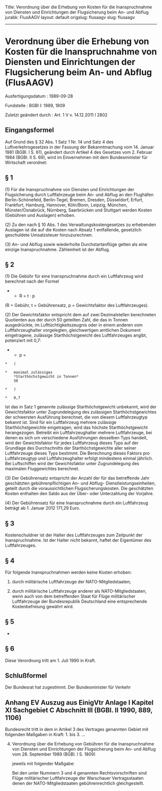 Title: Verordnung über die Erhebung von Kosten für die Inanspruchnahme von Diensten
  und Einrichtungen der Flugsicherung beim An- und Abflug
jurabk: FlusAAGV
layout: default
origslug: flusaagv
slug: flusaagv

---

# Verordnung über die Erhebung von Kosten für die Inanspruchnahme von Diensten und Einrichtungen der Flugsicherung beim An- und Abflug (FlusAAGV)

Ausfertigungsdatum
:   1989-09-28

Fundstelle
:   BGBl I: 1989, 1809

Zuletzt geändert durch
:   Art. 1 V v. 14.12.2011 I 2802


## Eingangsformel

Auf Grund des § 32 Abs. 1 Satz 1 Nr. 14 und Satz 4 des
Luftverkehrsgesetzes in der Fassung der Bekanntmachung vom 14. Januar
1981 (BGBl. I S. 61), geändert durch Artikel 4 des Gesetzes vom 2.
Februar 1984 (BGBl. II S. 69), wird im Einvernehmen mit dem
Bundesminister für Wirtschaft verordnet:


## § 1

(1) Für die Inanspruchnahme von Diensten und Einrichtungen der
Flugsicherung durch Luftfahrzeuge beim An- und Abflug an den Flughäfen
Berlin-Schönefeld, Berlin-Tegel, Bremen, Dresden, Düsseldorf, Erfurt,
Frankfurt, Hamburg, Hannover, Köln/Bonn, Leipzig, München,
Münster/Osnabrück, Nürnberg, Saarbrücken und Stuttgart werden Kosten
(Gebühren und Auslagen) erhoben.

(2) Zu den nach § 10 Abs. 1 des Verwaltungskostengesetzes zu
erhebenden Auslagen ist die auf die Kosten nach Absatz 1 entfallende,
gesetzlich geschuldete Umsatzsteuer hinzuzurechnen.

(3) An- und Abflug sowie wiederholte Durchstartanflüge gelten als eine
einzige Inanspruchnahme. Zähleinheit ist der Abflug.


## § 2

(1) Die Gebühr für eine Inanspruchnahme durch ein Luftfahrzeug wird
berechnet nach der Formel

*    *   R = t · p



(R = Gebühr, t = Gebührensatz, p = Gewichtsfaktor des Luftfahrzeuges).

(2) Der Gewichtsfaktor entspricht dem auf zwei Dezimalstellen
berechneten Quotienten aus der durch 50 geteilten Zahl, die das in
Tonnen ausgedrückte, im Lufttüchtigkeitszeugnis oder in einem anderen
vom Luftfahrzeughalter vorgelegten, gleichwertigen amtlichen Dokument
eingetragene, zulässige Starthöchstgewicht des Luftfahrzeuges angibt,
potenziert mit 0,7:

*    *   p =

    *   (

    *   maximal zulässiges
        *Starthöchstgewicht in Tonnen*
        50

    *   )

    *   0,7



Ist das in Satz 1 genannte zulässige Starthöchstgewicht unbekannt,
wird der Gewichtsfaktor unter Zugrundelegung des zulässigen
Starthöchstgewichtes der schwersten Ausführung berechnet, die von
diesem Luftfahrzeugtyp bekannt ist. Sind für ein Luftfahrzeug mehrere
zulässige Starthöchstgewichte eingetragen, wird das höchste
Starthöchstgewicht herangezogen. Betreibt ein Luftfahrzeughalter
mehrere Luftfahrzeuge, bei denen es sich um verschiedene Ausführungen
desselben Typs handelt, wird der Gewichtsfaktor für jedes Luftfahrzeug
dieses Typs auf der Grundlage des Durchschnitts der
Starthöchstgewichte aller seiner Luftfahrzeuge dieses Typs bestimmt.
Die Berechnung dieses Faktors pro Luftfahrzeugtyp und
Luftfahrzeughalter erfolgt mindestens einmal jährlich. Bei
Luftschiffen wird der Gewichtsfaktor unter Zugrundelegung des
maximalen Fluggewichtes berechnet.

(3) Der Gebührensatz entspricht der Anzahl der für das betreffende
Jahr geschätzten gebührenpflichtigen An- und Abflug-
Dienstleistungseinheiten, geteilt durch die voraussichtlichen
Flugsicherungskosten. Die geschätzten Kosten enthalten den Saldo aus
der Über- oder Unterzahlung der Vorjahre.

(4) Der Gebührensatz für eine Inanspruchnahme durch ein Luftfahrzeug
beträgt ab 1. Januar 2012 171,29 Euro.


## § 3

Kostenschuldner ist der Halter des Luftfahrzeuges zum Zeitpunkt der
Inanspruchnahme. Ist der Halter nicht bekannt, haftet der Eigentümer
des Luftfahrzeuges.


## § 4

Für folgende Inanspruchnahmen werden keine Kosten erhoben:

1.  durch militärische Luftfahrzeuge der NATO-Mitgliedstaaten;


2.  durch militärische Luftfahrzeuge anderer als NATO-Mitgliedstaaten,
    wenn auch von dem betreffenden Staat für Flüge militärischer
    Luftfahrzeuge der Bundesrepublik Deutschland eine entsprechende
    Kostenbefreiung gewährt wird.





## § 5

-


## § 6

Diese Verordnung tritt am 1. Juli 1990 in Kraft.


## Schlußformel

Der Bundesrat hat zugestimmt.
Der Bundesminister für Verkehr


## Anhang EV Auszug aus EinigVtr Anlage I Kapitel XI Sachgebiet C Abschnitt III (BGBl. II 1990, 889, 1106)

Bundesrecht tritt in dem in Artikel 3 des Vertrages genannten Gebiet
mit folgenden Maßgaben in Kraft:
1\. bis 3. ...

4.  Verordnung über die Erhebung von Gebühren für die Inanspruchnahme von
    Diensten und Einrichtungen der Flugsicherung beim An- und Abflug vom
    28\. September 1989 (BGBl. I S. 1809)

    jeweils mit folgender Maßgabe:

    Bei den unter Nummern 3 und 4 genannten Rechtsvorschriften sind Flüge
    militärischer Luftfahrzeuge der Warschauer Vertragsstaaten denen der
    NATO-Mitgliedstaaten gebührenrechtlich gleichgestellt.




